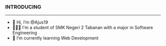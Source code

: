 <h3>INTRODUCING</h3>
<hr>

- 👋 Hi, I’m @Ajus19
- 👨🏿‍💻 I'm a student of SMK Negeri 2 Tabanan with a major in Software Engineering
- 🌱 I’m currently learning Web Development
